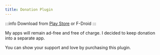 ```yaml
---
title: Donation Plugin
---
```


:::info
Download from [Play Store](https://play.google.com/store/apps/details?id=org.eu.thedoc.zettelnotes.buttons.dummy) or F-Droid
:::

My apps will remain ad-free and free of charge. I decided to keep donation into a separate app.

You can show your support and love by purchasing this plugin.